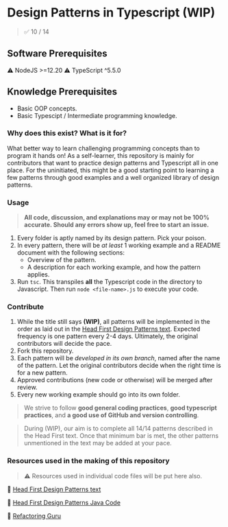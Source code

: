 # Design Patterns in Typescript (WIP)

> ✅ 10 / 14

## Software Prerequisites

⚠️ NodeJS >=12.20
⚠️ TypeScript ^5.5.0

## Knowledge Prerequisites

-   Basic OOP concepts.
-   Basic Typescipt / Intermediate programming knowledge.

### Why does this exist? What is it for?

What better way to learn challenging programming concepts than to program it hands on! As a self-learner, this repository is mainly for contributors that want to practice design patterns and Typescript all in one place. For the uninitiated, this might be a good starting point to learning a few patterns through good examples and a well organized library of design patterns.

### Usage

> **All code, discussion, and explanations may or may not be 100% accurate. Should any errors show up, feel free to start an issue.**

1. Every folder is aptly named by its design pattern. Pick your poison.
2. In every pattern, there will be _at least_ 1 working example and a README document with the following sections:
    - Overview of the pattern.
    - A description for each working example, and how the pattern applies.
3. Run `tsc`. This transpiles **all** the Typescript code in the directory to Javascript. Then run `node <file-name>.js` to execute your code.

### Contribute

1. While the title still says **(WIP)**, all patterns will be implemented in the order as laid out in the [Head First Design Patterns text](https://www.amazon.com/Head-First-Design-Patterns-Object-Oriented/dp/149207800X/ref=asc_df_149207800X/?tag=hyprod-20&linkCode=df0&hvadid=459709175715&hvpos=&hvnetw=g&hvrand=4047598088864205723&hvpone=&hvptwo=&hvqmt=&hvdev=c&hvdvcmdl=&hvlocint=&hvlocphy=9005533&hvtargid=pla-918195320150&psc=1). Expected frequency is one pattern every 2-4 days. Ultimately, the original contributors will decide the pace.
2. Fork this repository.
3. Each pattern will be _developed in its own branch_, named after the name of the pattern. Let the original contributors decide when the right time is for a new pattern.
4. Approved contributions (new code or otherwise) will be merged after review.
5. Every new working example should go into its own folder.

> We strive to follow **good general coding practices**, **good typescript practices**, and **a good use of GitHub and version controlling**.

> During (WIP), our aim is to complete all 14/14 patterns described in the Head First text. Once that minimum bar is met, the other patterns unmentioned in the text may be added at your pace.

### Resources used in the making of this repository

> ⚠️ Resources used in individual code files will be put here also.

📣 [Head First Design Patterns text](https://www.amazon.com/Head-First-Design-Patterns-Object-Oriented/dp/149207800X/ref=asc_df_149207800X/?tag=hyprod-20&linkCode=df0&hvadid=459709175715&hvpos=&hvnetw=g&hvrand=4047598088864205723&hvpone=&hvptwo=&hvqmt=&hvdev=c&hvdvcmdl=&hvlocint=&hvlocphy=9005533&hvtargid=pla-918195320150&psc=1)

📣 [Head First Design Patterns Java Code](https://github.com/bethrobson/Head-First-Design-Patterns/tree/master/src/headfirst/designpatterns)

📣 [Refactoring Guru](https://refactoring.guru/design-patterns)
